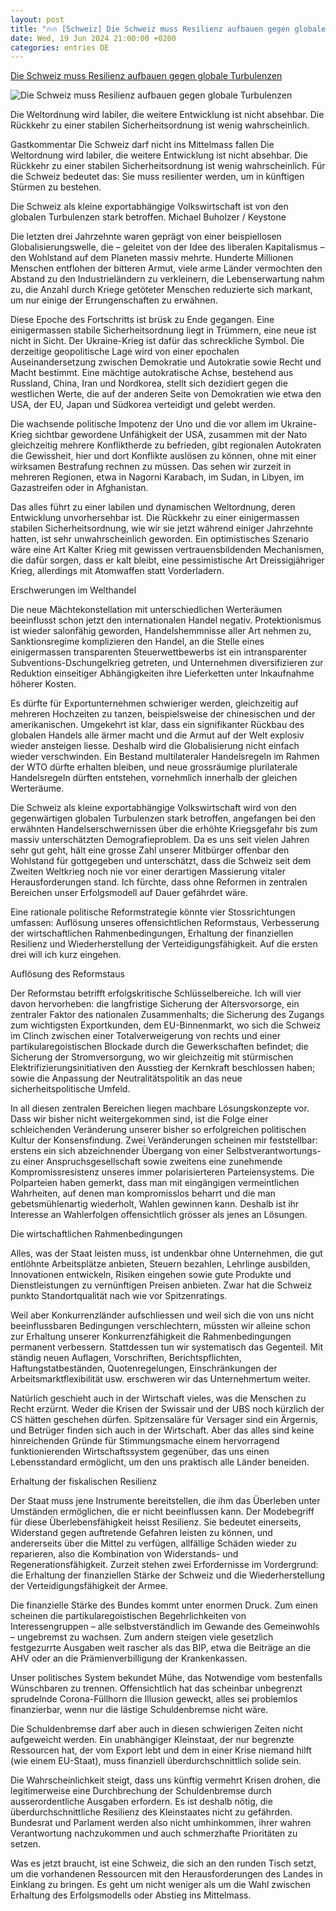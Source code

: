 ```yaml
---
layout: post
title: "🔥🔥 [Schweiz] Die Schweiz muss Resilienz aufbauen gegen globale Turbulenzen"
date: Wed, 19 Jun 2024 21:00:00 +0200
categories: entries DE
---
```

[Die Schweiz muss Resilienz aufbauen gegen globale Turbulenzen](https://www.nzz.ch/meinung/die-schweiz-darf-nicht-ins-mittelmass-fallen-ld.1832272)

![Die Schweiz muss Resilienz aufbauen gegen globale Turbulenzen](https://img.nzz.ch/2024/06/19/e9fc8131-e97e-4c0b-a383-b291188b788e.jpeg?width=1200&height=675&fit=bounds&quality=75&auto=webp&crop=6000,3375,x0,y627&wmark=nzz)

Die Weltordnung wird labiler, die weitere Entwicklung ist nicht absehbar. Die Rückkehr zu einer stabilen Sicherheitsordnung ist wenig wahrscheinlich.

Gastkommentar Die Schweiz darf nicht ins Mittelmass fallen Die Weltordnung wird labiler, die weitere Entwicklung ist nicht absehbar. Die Rückkehr zu einer stabilen Sicherheitsordnung ist wenig wahrscheinlich. Für die Schweiz bedeutet das: Sie muss resilienter werden, um in künftigen Stürmen zu bestehen.

Die Schweiz als kleine exportabhängige Volkswirtschaft ist von den globalen Turbulenzen stark betroffen. Michael Buholzer / Keystone

Die letzten drei Jahrzehnte waren geprägt von einer beispiellosen Globalisierungswelle, die – geleitet von der Idee des liberalen Kapitalismus – den Wohlstand auf dem Planeten massiv mehrte. Hunderte Millionen Menschen entflohen der bitteren Armut, viele arme Länder vermochten den Abstand zu den Industrieländern zu verkleinern, die Lebenserwartung nahm zu, die Anzahl durch Kriege getöteter Menschen reduzierte sich markant, um nur einige der Errungenschaften zu erwähnen.

Diese Epoche des Fortschritts ist brüsk zu Ende gegangen. Eine einigermassen stabile Sicherheitsordnung liegt in Trümmern, eine neue ist nicht in Sicht. Der Ukraine-Krieg ist dafür das schreckliche Symbol. Die derzeitige geopolitische Lage wird von einer epochalen Auseinandersetzung zwischen Demokratie und Autokratie sowie Recht und Macht bestimmt. Eine mächtige autokratische Achse, bestehend aus Russland, China, Iran und Nordkorea, stellt sich dezidiert gegen die westlichen Werte, die auf der anderen Seite von Demokratien wie etwa den USA, der EU, Japan und Südkorea verteidigt und gelebt werden.

Die wachsende politische Impotenz der Uno und die vor allem im Ukraine-Krieg sichtbar gewordene Unfähigkeit der USA, zusammen mit der Nato gleichzeitig mehrere Konfliktherde zu befrieden, gibt regionalen Autokraten die Gewissheit, hier und dort Konflikte auslösen zu können, ohne mit einer wirksamen Bestrafung rechnen zu müssen. Das sehen wir zurzeit in mehreren Regionen, etwa in Nagorni Karabach, im Sudan, in Libyen, im Gazastreifen oder in Afghanistan.

Das alles führt zu einer labilen und dynamischen Weltordnung, deren Entwicklung unvorhersehbar ist. Die Rückkehr zu einer einigermassen stabilen Sicherheitsordnung, wie wir sie jetzt während einiger Jahrzehnte hatten, ist sehr unwahrscheinlich geworden. Ein optimistisches Szenario wäre eine Art Kalter Krieg mit gewissen vertrauensbildenden Mechanismen, die dafür sorgen, dass er kalt bleibt, eine pessimistische Art Dreissigjähriger Krieg, allerdings mit Atomwaffen statt Vorderladern.

Erschwerungen im Welthandel

Die neue Mächtekonstellation mit unterschiedlichen Werteräumen beeinflusst schon jetzt den internationalen Handel negativ. Protektionismus ist wieder salonfähig geworden, Handelshemmnisse aller Art nehmen zu, Sanktionsregime komplizieren den Handel, an die Stelle eines einigermassen transparenten Steuerwettbewerbs ist ein intransparenter Subventions-Dschungelkrieg getreten, und Unternehmen diversifizieren zur Reduktion einseitiger Abhängigkeiten ihre Lieferketten unter Inkaufnahme höherer Kosten.

Es dürfte für Exportunternehmen schwieriger werden, gleichzeitig auf mehreren Hochzeiten zu tanzen, beispielsweise der chinesischen und der amerikanischen. Umgekehrt ist klar, dass ein signifikanter Rückbau des globalen Handels alle ärmer macht und die Armut auf der Welt explosiv wieder ansteigen liesse. Deshalb wird die Globalisierung nicht einfach wieder verschwinden. Ein Bestand multilateraler Handelsregeln im Rahmen der WTO dürfte erhalten bleiben, und neue grossräumige plurilaterale Handelsregeln dürften entstehen, vornehmlich innerhalb der gleichen Werteräume.

Die Schweiz als kleine exportabhängige Volkswirtschaft wird von den gegenwärtigen globalen Turbulenzen stark betroffen, angefangen bei den erwähnten Handelserschwernissen über die erhöhte Kriegsgefahr bis zum massiv unterschätzten Demografieproblem. Da es uns seit vielen Jahren sehr gut geht, hält eine grosse Zahl unserer Mitbürger offenbar den Wohlstand für gottgegeben und unterschätzt, dass die Schweiz seit dem Zweiten Weltkrieg noch nie vor einer derartigen Massierung vitaler Herausforderungen stand. Ich fürchte, dass ohne Reformen in zentralen Bereichen unser Erfolgsmodell auf Dauer gefährdet wäre.

Eine rationale politische Reformstrategie könnte vier Stossrichtungen umfassen: Auflösung unseres offensichtlichen Reformstaus, Verbesserung der wirtschaftlichen Rahmenbedingungen, Erhaltung der finanziellen Resilienz und Wiederherstellung der Verteidigungsfähigkeit. Auf die ersten drei will ich kurz eingehen.

Auflösung des Reformstaus

Der Reformstau betrifft erfolgskritische Schlüsselbereiche. Ich will vier davon hervorheben: die langfristige Sicherung der Altersvorsorge, ein zentraler Faktor des nationalen Zusammenhalts; die Sicherung des Zugangs zum wichtigsten Exportkunden, dem EU-Binnenmarkt, wo sich die Schweiz im Clinch zwischen einer Totalverweigerung von rechts und einer partikularegoistischen Blockade durch die Gewerkschaften befindet; die Sicherung der Stromversorgung, wo wir gleichzeitig mit stürmischen Elektrifizierungsinitiativen den Ausstieg der Kernkraft beschlossen haben; sowie die Anpassung der Neutralitätspolitik an das neue sicherheitspolitische Umfeld.

In all diesen zentralen Bereichen liegen machbare Lösungskonzepte vor. Dass wir bisher nicht weitergekommen sind, ist die Folge einer schleichenden Veränderung unserer bisher so erfolgreichen politischen Kultur der Konsensfindung. Zwei Veränderungen scheinen mir feststellbar: erstens ein sich abzeichnender Übergang von einer Selbstverantwortungs- zu einer Anspruchsgesellschaft sowie zweitens eine zunehmende Kompromissresistenz unseres immer polarisierteren Parteiensystems. Die Polparteien haben gemerkt, dass man mit eingängigen vermeintlichen Wahrheiten, auf denen man kompromisslos beharrt und die man gebetsmühlenartig wiederholt, Wahlen gewinnen kann. Deshalb ist ihr Interesse an Wahlerfolgen offensichtlich grösser als jenes an Lösungen.

Die wirtschaftlichen Rahmenbedingungen

Alles, was der Staat leisten muss, ist undenkbar ohne Unternehmen, die gut entlöhnte Arbeitsplätze anbieten, Steuern bezahlen, Lehrlinge ausbilden, Innovationen entwickeln, Risiken eingehen sowie gute Produkte und Dienstleistungen zu vernünftigen Preisen anbieten. Zwar hat die Schweiz punkto Standortqualität nach wie vor Spitzenratings.

Weil aber Konkurrenzländer aufschliessen und weil sich die von uns nicht beeinflussbaren Bedingungen verschlechtern, müssten wir alleine schon zur Erhaltung unserer Konkurrenzfähigkeit die Rahmenbedingungen permanent verbessern. Stattdessen tun wir systematisch das Gegenteil. Mit ständig neuen Auflagen, Vorschriften, Berichtspflichten, Haftungstatbeständen, Quotenregelungen, Einschränkungen der Arbeitsmarktflexibilität usw. erschweren wir das Unternehmertum weiter.

Natürlich geschieht auch in der Wirtschaft vieles, was die Menschen zu Recht erzürnt. Weder die Krisen der Swissair und der UBS noch kürzlich der CS hätten geschehen dürfen. Spitzensaläre für Versager sind ein Ärgernis, und Betrüger finden sich auch in der Wirtschaft. Aber das alles sind keine hinreichenden Gründe für Stimmungsmache einem hervorragend funktionierenden Wirtschaftssystem gegenüber, das uns einen Lebensstandard ermöglicht, um den uns praktisch alle Länder beneiden.

Erhaltung der fiskalischen Resilienz

Der Staat muss jene Instrumente bereitstellen, die ihm das Überleben unter Umständen ermöglichen, die er nicht beeinflussen kann. Der Modebegriff für diese Überlebensfähigkeit heisst Resilienz. Sie bedeutet einerseits, Widerstand gegen auftretende Gefahren leisten zu können, und andererseits über die Mittel zu verfügen, allfällige Schäden wieder zu reparieren, also die Kombination von Widerstands- und Regenerationsfähigkeit. Zurzeit stehen zwei Erfordernisse im Vordergrund: die Erhaltung der finanziellen Stärke der Schweiz und die Wiederherstellung der Verteidigungsfähigkeit der Armee.

Die finanzielle Stärke des Bundes kommt unter enormen Druck. Zum einen scheinen die partikularegoistischen Begehrlichkeiten von Interessengruppen – alle selbstverständlich im Gewande des Gemeinwohls – ungebremst zu wachsen. Zum andern steigen viele gesetzlich festgezurrte Ausgaben weit rascher als das BIP, etwa die Beiträge an die AHV oder an die Prämienverbilligung der Krankenkassen.

Unser politisches System bekundet Mühe, das Notwendige vom bestenfalls Wünschbaren zu trennen. Offensichtlich hat das scheinbar unbegrenzt sprudelnde Corona-Füllhorn die Illusion geweckt, alles sei problemlos finanzierbar, wenn nur die lästige Schuldenbremse nicht wäre.

Die Schuldenbremse darf aber auch in diesen schwierigen Zeiten nicht aufgeweicht werden. Ein unabhängiger Kleinstaat, der nur begrenzte Ressourcen hat, der vom Export lebt und dem in einer Krise niemand hilft (wie einem EU-Staat), muss finanziell überdurchschnittlich solide sein.

Die Wahrscheinlichkeit steigt, dass uns künftig vermehrt Krisen drohen, die legitimerweise eine Durchbrechung der Schuldenbremse durch ausserordentliche Ausgaben erfordern. Es ist deshalb nötig, die überdurchschnittliche Resilienz des Kleinstaates nicht zu gefährden. Bundesrat und Parlament werden also nicht umhinkommen, ihrer wahren Verantwortung nachzukommen und auch schmerzhafte Prioritäten zu setzen.

Was es jetzt braucht, ist eine Schweiz, die sich an den runden Tisch setzt, um die vorhandenen Ressourcen mit den Herausforderungen des Landes in Einklang zu bringen. Es geht um nicht weniger als um die Wahl zwischen Erhaltung des Erfolgsmodells oder Abstieg ins Mittelmass.

